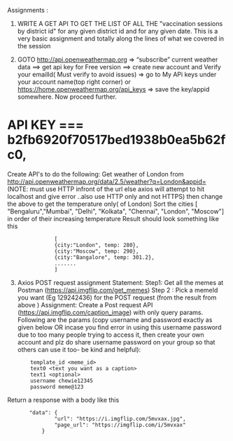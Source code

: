 Assignments :


1.  WRITE A GET API TO GET THE LIST OF ALL THE "vaccination sessions by district id" for any given district id and for any given date. This is a very basic assignment and totally along the lines of what we covered in the session

2.  GOTO  http://api.openweathermap.org => “subscribe” current weather data ==> get api key for Free version ==> create new account and Verify your emailId( Must verify to avoid issues) => go to My APi keys under your account name(top right corner) or https://home.openweathermap.org/api_keys => save the key/appid somewhere. Now proceed further.

 # API KEY  === b2fb6920f70517bed1938b0ea5b62fc0,


Create API's to do the following:
Get weather of London from  http://api.openweathermap.org/data/2.5/weather?q=London&appid=<useYourOwnAppId>  
(NOTE: must use HTTP infront of the url else axios will attempt to hit localhost and give error  ..also use HTTP only and not HTTPS)
then change the above to get the temperature only( of London)
Sort the cities     [ "Bengaluru","Mumbai", "Delhi", "Kolkata", "Chennai", "London", "Moscow"]   in order of their increasing temperature
Result should look something like this
 
                   [
                   {city:"London", temp: 280},
                   {city:"Moscow", temp: 290},
                   {city:"Bangalore", temp: 301.2},
                   .......
                   ]

3. Axios POST request assignment Statement:
Step1: Get all the memes at Postman (https://api.imgflip.com/get_memes)
Step 2 : Pick a memeId you want (Eg 129242436) for the POST request (from the result from  above )
Assignment: Create a Post request API (https://api.imgflip.com/caption_image) with only query params. Following are the params (copy username and password exactly as given below OR incase you find error in using this username password due to too many people trying to access it, then create your own account and plz do share username password on your group so that others can use it too- be kind and helpful):
    
           template_id <meme_id>
           text0 <text you want as a caption>
           text1 <optional>
           username chewie12345
           password meme@123

Return a response with a body like this
            
           "data": {
                   "url": "https://i.imgflip.com/5mvxax.jpg",
                   "page_url": "https://imgflip.com/i/5mvxax"
               }


